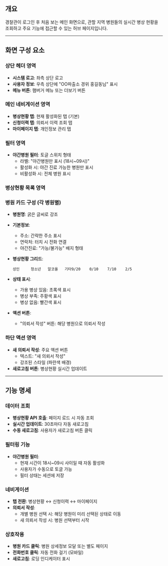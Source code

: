 ## 개요

경찰관이 로그인 후 처음 보는 메인 화면으로, 관할 지역 병원들의 실시간 병상 현황을 조회하고 주요 기능에 접근할 수 있는 허브 페이지입니다.

---

## 화면 구성 요소

### 상단 헤더 영역

- **시스템 로고**: 좌측 상단 로고
- **사용자 정보**: 우측 상단에 "OO파출소 경위 홍길동님" 표시
- **메뉴 버튼**: 햄버거 메뉴 또는 더보기 버튼

### 메인 네비게이션 영역

- **병상현황 탭**: 현재 활성화된 탭 (기본)
- **신청이력 탭**: 의뢰서 이력 조회 탭
- **마이페이지 탭**: 개인정보 관리 탭

### 필터 영역

- **야간병원 필터**: 토글 스위치 형태
    - 라벨: "야간병원만 표시 (18시~09시)"
    - 활성화 시: 야간 진료 가능한 병원만 표시
    - 비활성화 시: 전체 병원 표시

### 병상현황 목록 영역

### 병원 카드 구성 (각 병원별)

- **병원명**: 굵은 글씨로 강조
- **기본정보**:
    - 주소: 간략한 주소 표시
    - 연락처: 터치 시 전화 연결
    - 야간진료: "가능/불가능" 배지 형태
- **병상현황 그리드**:
    
    ```
    성인     청소년   알코올   기타9/20    0/10    7/10    2/5
    
    ```
    
- **상태 표시**:
    - 가용 병상 있음: 초록색 표시
    - 병상 부족: 주황색 표시
    - 병상 없음: 빨간색 표시
- **액션 버튼**:
    - "의뢰서 작성" 버튼: 해당 병원으로 의뢰서 작성

### 하단 액션 영역

- **새 의뢰서 작성**: 주요 액션 버튼
    - 텍스트: "새 의뢰서 작성"
    - 강조된 스타일 (파란색 배경)
- **새로고침 버튼**: 병상현황 실시간 업데이트

---

## 기능 명세

### 데이터 조회

- **병상현황 API 호출**: 페이지 로드 시 자동 조회
- **실시간 업데이트**: 30초마다 자동 새로고침
- **수동 새로고침**: 사용자가 새로고침 버튼 클릭

### 필터링 기능

- **야간병원 필터**:
    - 현재 시간이 18시~09시 사이일 때 자동 활성화
    - 사용자가 수동으로 토글 가능
    - 필터 상태는 세션에 저장

### 네비게이션

- **탭 전환**: 병상현황 ↔ 신청이력 ↔ 마이페이지
- **의뢰서 작성**:
    - 개별 병원 선택 시: 해당 병원이 미리 선택된 상태로 이동
    - 새 의뢰서 작성 시: 병원 선택부터 시작

### 상호작용

- **병원 카드 클릭**: 병원 상세정보 모달 또는 별도 페이지
- **전화번호 클릭**: 자동 전화 걸기 (모바일)
- **새로고침**: 로딩 인디케이터 표시